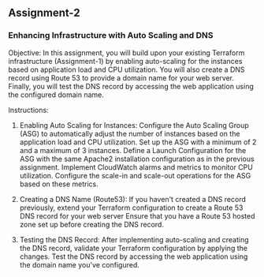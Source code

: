 ## Assignment-2

### Enhancing Infrastructure with Auto Scaling and DNS

Objective:
In this assignment, you will build upon your existing Terraform infrastructure (Assignment-1) by enabling auto-scaling for the instances based on application load and CPU utilization. 
You will also create a DNS record using Route 53 to provide a domain name for your web server. 
Finally, you will test the DNS record by accessing the web application using the configured domain name.

Instructions:
1. Enabling Auto Scaling for Instances:
   Configure the Auto Scaling Group (ASG) to automatically adjust the number of instances based on the application load and CPU utilization.
   Set up the ASG with a minimum of 2 and a maximum of 3 instances.
   Define a Launch Configuration for the ASG with the same Apache2 installation configuration as in the previous assignment.
   Implement CloudWatch alarms and metrics to monitor CPU utilization. Configure the scale-in and scale-out operations for the ASG based on these metrics.

2. Creating a DNS Name (Route53):
   If you haven't created a DNS record previously, extend your Terraform configuration to create a Route 53 DNS record for your web server
   Ensure that you have a Route 53 hosted zone set up before creating the DNS record.

3. Testing the DNS Record:
   After implementing auto-scaling and creating the DNS record, validate your Terraform configuration by applying the changes.
   Test the DNS record by accessing the web application using the domain name you've configured.